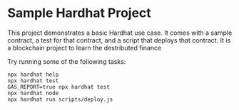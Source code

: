 # Sample Hardhat Project

This project demonstrates a basic Hardhat use case. It comes with a sample contract, a test for that contract, and a script that deploys that contract.
It is a blockchain project to learn the destributed finance

Try running some of the following tasks:

```shell
npx hardhat help
npx hardhat test
GAS_REPORT=true npx hardhat test
npx hardhat node
npx hardhat run scripts/deploy.js
```
